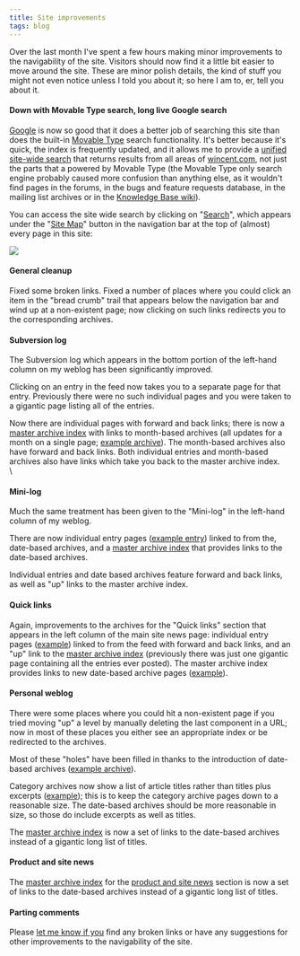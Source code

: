 ```yaml
---
title: Site improvements
tags: blog
---
```


Over the last month I've spent a few hours making minor improvements to the navigability of the site. Visitors should now find it a little bit easier to move around the site. These are minor polish details, the kind of stuff you might not even notice unless I told you about it; so here I am to, er, tell you about it.

#### Down with Movable Type search, long live Google search

[Google](http://google.com/) is now so good that it does a better job of searching this site than does the built-in [Movable Type](http://www.movabletype.org/) search functionality. It's better because it's quick, the index is frequently updated, and it allows me to provide a [unified site-wide search](http://www.wincent.com/a/site-map/search/) that returns results from all areas of [wincent.com](http://www.wincent.com/), not just the parts that a powered by Movable Type (the Movable Type only search engine probably caused more confusion than anything else, as it wouldn't find pages in the forums, in the bugs and feature requests database, in the mailing list archives or in the [Knowledge Base wiki](http://www.wincent.com/wiki/)).

You can access the site wide search by clicking on "[Search](http://www.wincent.com/a/site-map/search/)", which appears under the "[Site Map](http://www.wincent.com/a/site-map/)" button in the navigation bar at the top of (almost) every page in this site:

![](/system/images/legacy/site-search.png)

#### General cleanup

Fixed some broken links. Fixed a number of places where you could click an item in the "bread crumb" trail that appears below the navigation bar and wind up at a non-existent page; now clicking on such links redirects you to the corresponding archives.

#### Subversion log

The Subversion log which appears in the bottom portion of the left-hand column on my weblog has been significantly improved.

Clicking on an entry in the feed now takes you to a separate page for that entry. Previously there were no such individual pages and you were taken to a gigantic page listing all of the entries.

Now there are individual pages with forward and back links; there is now a [master archive index](http://www.wincent.com/a/about/wincent/weblog/svn-log/archives/) with links to month-based archives (all updates for a month on a single page; [example archive](http://www.wincent.com/a/about/wincent/weblog/svn-log/archives/2006/11/)). The month-based archives also have forward and back links. Both individual entries and month-based archives also have links which take you back to the master archive index.\
\

#### Mini-log

Much the same treatment has been given to the "Mini-log" in the left-hand column of my weblog.

There are now individual entry pages ([example entry](http://www.wincent.com/a/about/wincent/weblog/mini-log/archives/2006/10/interface_build.php)) linked to from the, date-based archives, and a [master archive index](http://www.wincent.com/a/about/wincent/weblog/mini-log/archives/index.php) that provides links to the date-based archives.

Individual entries and date based archives feature forward and back links, as well as "up" links to the master archive index.

#### Quick links

Again, improvements to the archives for the "Quick links" section that appears in the left column of the main site news page: individual entry pages ([example](http://www.wincent.com/a/news/quick-links/archives/2006/11/flickrexport_fo_4.php)) linked to from the feed with forward and back links, and an "up" link to the [master archive index](http://www.wincent.com/a/news/quick-links/archives/) (previously there was just one gigantic page containing all the entries ever posted). The master archive index provides links to new date-based archive pages ([example](http://www.wincent.com/a/news/quick-links/archives/2006/10/)).

#### Personal weblog

There were some places where you could hit a non-existent page if you tried moving "up" a level by manually deleting the last component in a URL; now in most of these places you either see an appropriate index or be redirected to the archives.

Most of these "holes" have been filled in thanks to the introduction of date-based archives ([example archive](http://www.wincent.com/a/about/wincent/weblog/archives/2006/11/)).

Category archives now show a list of article titles rather than titles plus excerpts ([example](http://www.wincent.com/a/about/wincent/weblog/archives/opinion/)); this is to keep the category archive pages down to a reasonable size. The date-based archives should be more reasonable in size, so those do include excerpts as well as titles.

The [master archive index](http://www.wincent.com/a/about/wincent/weblog/archives/) is now a set of links to the date-based archives instead of a gigantic long list of titles.

#### Product and site news

The [master archive index](http://www.wincent.com/a/news/archives/) for the [product and site news](http://www.wincent.com/a/news/) section is now a set of links to the date-based archives instead of a gigantic long list of titles.

#### Parting comments

Please [let me know if you](http://www.wincent.com/a/contact/mail/) find any broken links or have any suggestions for other improvements to the navigability of the site.
